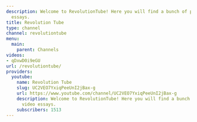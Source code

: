 ```yaml
---
description: Welcome to RevolutionTube! Here you will find a bunch of political video
  essays.
title: Revolution Tube
type: channel
channel: revolutiontube
menu:
  main:
    parent: Channels
videos:
- qDxwD0i9eGU
url: /revolutiontube/
providers:
  youtube:
    name: Revolution Tube
    slug: UC2VEO7YxiqPeeUnI2jBax-g
    url: https://www.youtube.com/channel/UC2VEO7YxiqPeeUnI2jBax-g
    description: Welcome to RevolutionTube! Here you will find a bunch of political
      video essays.
    subscribers: 1513
---
```

